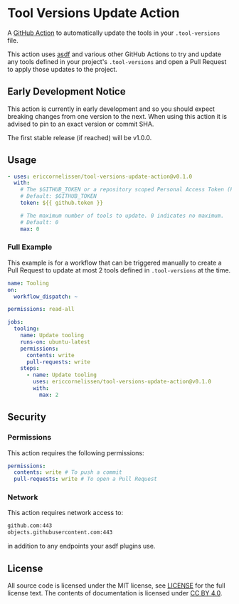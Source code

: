 # Tool Versions Update Action

A [GitHub Action] to automatically update the tools in your `.tool-versions`
file.

This action uses [asdf] and various other GitHub Actions to try and update any
tools defined in your project's `.tool-versions` and open a Pull Request to
apply those updates to the project.

## Early Development Notice

This action is currently in early development and so you should expect breaking
changes from one version to the next. When using this action it is advised to
pin to an exact version or commit SHA.

The first stable release (if reached) will be v1.0.0.

## Usage

```yml
- uses: ericcornelissen/tool-versions-update-action@v0.1.0
  with:
    # The $GITHUB_TOKEN or a repository scoped Personal Access Token (PAT).
    # Default: $GITHUB_TOKEN
    token: ${{ github.token }}

    # The maximum number of tools to update. 0 indicates no maximum.
    # Default: 0
    max: 0
```

### Full Example

This example is for a workflow that can be triggered manually to create a Pull
Request to update at most 2 tools defined in `.tool-versions` at the time.

```yml
name: Tooling
on:
  workflow_dispatch: ~

permissions: read-all

jobs:
  tooling:
    name: Update tooling
    runs-on: ubuntu-latest
    permissions:
      contents: write
      pull-requests: write
    steps:
      - name: Update tooling
        uses: ericcornelissen/tool-versions-update-action@v0.1.0
        with:
          max: 2
```

## Security

### Permissions

This action requires the following permissions:

```yml
permissions:
  contents: write # To push a commit
  pull-requests: write # To open a Pull Request
```

### Network

This action requires network access to:

```txt
github.com:443
objects.githubusercontent.com:443
```

in addition to any endpoints your asdf plugins use.

## License

All source code is licensed under the MIT license, see [LICENSE] for the full
license text. The contents of documentation is licensed under [CC BY 4.0].

[asdf]: https://asdf-vm.com/
[cc by 4.0]: https://creativecommons.org/licenses/by/4.0/
[github action]: https://github.com/features/actions
[license]: ./LICENSE
